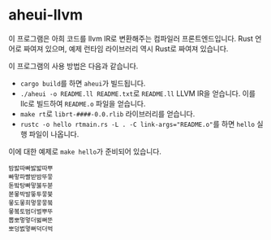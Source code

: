 aheui-llvm
========

이 프로그램은 아희 코드를 llvm IR로 변환해주는 컴파일러 프론트엔드입니다.
Rust 언어로 짜여져 있으며, 예제 런타임 라이브러리 역시 Rust로 짜여져 있습니다.

이 프로그램의 사용 방법은 다음과 같습니다.

-   `cargo build`를 하면 `aheui`가 빌드됩니다.
-   `./aheui -o README.ll README.txt`로 `README.ll` LLVM IR을 얻습니다.
    이를 llc로 빌드하여 `README.o` 파일을 얻습니다.
-   `make rt`로 `librt-####-0.0.rlib` 라이브러리를 얻습니다.
-   `rustc -o hello rtmain.rs -L . -C link-args="README.o"`를 하면
    `hello` 실행 파일이 나옵니다.

이에 대한 예제로 `make hello`가 준비되어 있습니다.

```
밤밣따빠밣밟따뿌
빠맣파빨받밤뚜뭏
돋밬탕빠맣붏두붇
볻뫃박발뚷투뭏붖
뫃도뫃희멓뭏뭏붘
뫃봌토범더벌뿌뚜
뽑뽀멓멓더벓뻐뚠
뽀덩벐멓뻐덕더벅
```
